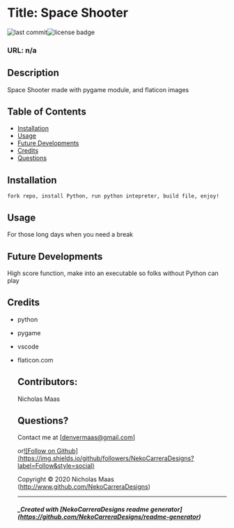 # Title: Space Shooter

![last commit](https://img.shields.io/github/last-commit/NekoCarreraDesigns/python-game?style=flat-square)![license badge](https://img.shields.io/github/license/NekoCarreraDesigns/python-game?style=flat-square)

### URL: n/a

## Description

Space Shooter made with pygame module, and flaticon images

## Table of Contents

- [Installation](#installation)
- [Usage](#usage)
- [Future Developments](#futureDevelopments)
- [Credits](#credits)
- [Questions](#questions)

## Installation

` fork repo, install Python, run python intepreter, build file, enjoy! `

## Usage

For those long days when you need a break

## Future Developments

High score function, make into an executable so folks without Python can play

## Credits

- python

- pygame

- vscode

- flaticon.com

  ## Contributors:

  Nicholas Maas

  ## Questions?

  Contact me at [denvermaas@gmail.com]

  or[![Follow on Github] (https://img.shields.io/github/followers/NekoCarreraDesigns?label=Follow&style=social)](http://www.github.com/NekoCarreraDesigns)

  Copyright © 2020 Nicholas Maas (http://www.github.com/NekoCarreraDesigns)

  ***

  ##### \_Created with [NekoCarreraDesigns readme generator] (https://github.com/NekoCarreraDesigns/readme-generator)
